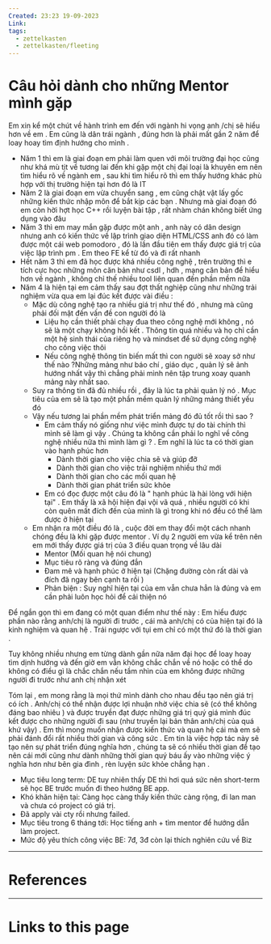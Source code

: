 ```yaml
---
Created: 23:23 19-09-2023
Link: 
tags:
  - zettelkasten
  - zettelkasten/fleeting
---
```


# Câu hỏi dành cho những Mentor mình gặp

Em xin kể một chút về hành trình em đến với ngành hi vọng anh /chị sẽ hiểu hơn về em . Em cũng là dân trái ngành , đúng hơn là phải mất gần 2 năm để loay hoay tìm định hướng cho mình . 
- Năm 1 thì em là giai đoạn em phải làm quen với môi trường đại học cũng như khá mù tịt về tương lai đến khi gặp một chị đại loại là khuyên em nên tìm hiểu rõ về ngành em , sau khi tìm hiểu rõ thì em thấy hướng khác phù hợp với thị trường hiện tại hơn đó là IT
- Năm 2 là giai đoạn em vừa chuyển sang , em cũng chật vật lấy gốc những kiến thức nhập môn để bắt kịp các bạn . Nhưng mà giai đoạn đó em còn hời hợt học C++ rồi luyện bài tập , rất nhàm chán không biết ứng dụng vào đâu 
- Năm 3 thì em may mắn gặp được một anh , anh này có dân design nhưng anh có kiến thức về lập trình giao diện HTML/CSS anh đó có làm được một cái web pomodoro , đó là lần đầu tiên em thấy được giá trị của việc lập trình pm . Em theo FE kể từ đó và đi rất nhanh
- Hết năm 3 thì em đã học được khá nhiều công nghệ , trên trường thì e tích cực học những môn căn bản như csdl , hdh , mạng căn bản để hiểu hơn về ngành , không chỉ thế nhiều tool liên quan đến phần mềm nữa
- Năm 4 là hiện tại em cảm thấy sau đợt thất nghiệp cũng như những trải nghiệm vừa qua em lại đúc kết được vài điều :
	- Mặc dù công nghệ tạo ra nhiều giá trị như thế đó , nhưng mà cũng phải đối mặt đến vấn đề con người đó là 
		- Liệu họ cần thiết phải chạy đua theo công nghệ mới không , nó sẽ là một chạy không hồi kết . Thông tin quá nhiều và họ chỉ cần một hệ sinh thái của riêng họ và mindset để sử dụng công nghệ cho công việc thôi 
		- Nếu công nghệ thông tin biến mất thì con người sẽ xoay sở như thế nào ?Những mảng như báo chí , giáo dục , quản lý sẽ ảnh hướng nhất vậy thì chẳng phải mình nên tập trung xoay quanh mảng này nhất sao.
	- Suy ra thông tin đã đủ nhiều rồi , đây là lúc ta phải quản lý nó . Mục tiêu của em sẽ là tạo một phần mềm quản lý những mảng thiết yếu đó
	- Vậy nếu tương lai phần mềm phát triển mảng đó đủ tốt rồi thì sao ? 
		- Em cảm thấy nó giống như việc mình được tự do tài chính thì mình sẽ làm gì vậy . Chúng ta không cần phải lo nghĩ về công nghệ nhiều nữa thì mình làm gì ? . Em nghĩ là lúc ta có thời gian vào hạnh phúc hơn 
			- Dành thời gian cho việc chia sẽ và giúp đỡ
			- Dành thời gian cho việc trải nghiệm nhiều thứ mới 
			- Dành thời gian cho các mối quan hệ 
			- Dành thời gian phát triển sức khỏe
		- Em có đọc được một câu đó là " hạnh phúc là hài lòng với hiện tại" . Em thấy là xã hội hiện đại vội vã quá , nhiều người có khi còn quên mất đích đến của mình là gì trong khi nó đều có thể làm được ở hiện tại 
	- Em nhận ra một điều đó là , cuộc đời em thay đổi một cách nhanh chóng đều là khi gặp được mentor . Ví dụ 2 người em vừa kể trên nên em mới thấy được giá trị của 3 điều quan trọng về lâu dài 
		- Mentor (Mối quan hệ nói chung)
		- Mục tiêu rõ ràng và đúng đắn
		- Đam mê và hạnh phúc ở hiện tại (Chặng đường còn rất dài và đích đã ngay bên cạnh ta rồi )
		- Phản biện : Suy nghĩ hiện tại của em vẫn chưa hẳn là đúng và em cần phải luôn học hỏi để cải thiện nó




Để ngắn gọn thì em đang có một quan điểm như thế này : Em hiểu được phần nào rằng anh/chị là người đi trước , cái mà anh/chị có của hiện tại đó là kinh nghiệm và quan hệ . Trái ngược với tụi em chỉ có một thứ đó là thời gian . 

Tuy không nhiều nhưng em từng dành gần nữa năm đại học để loay hoay tìm dịnh hướng và đến giờ em vẫn không chắc chắn về nó hoặc có thể do không có điều gì là chắc chắn nếu tầm nhìn của em không được những người đi trước như anh chị nhận xét

Tóm lại , em mong rằng là mọi thứ mình dành cho nhau đều tạo nên giá trị có ích . Anh/chị có thể nhận được lợi nhuận nhờ việc chia sẽ (có thể không đáng bao nhiêu ) và được truyền đạt được những giá trị quý giá mình đúc kết được cho những người đi sau (như truyền lại bản thân anh/chị của quá khứ vậy) . Em thì mong muốn nhận được kiến thức và quan hệ cái mà em sẽ phải đánh đổi rất nhiều thời gian và công sức . Em tin là việc hợp tác này sẽ tạo nên sự phát triển đúng nghĩa hơn , chúng ta sẽ có nhiều thời gian để tạo nên cái mới cũng như dành những thời gian quý báu ấy vào những việc ý nghĩa hơn như bên gia đình , rèn luyện sức khỏe chẳng hạn .

- Mục tiêu long term: DE tuy nhiên thấy DE thì hơi quá sức nên short-term sẽ học BE trước muốn đi theo hướng BE app.
- Khó khăn hiện tại: Càng học càng thấy kiến thức càng rộng, đi lan man và chưa có project có giá trị.
- Đã apply vài cty rồi nhưng failed.
- Mục tiêu trong 6 tháng tới: Học tiếng anh + tìm mentor để hướng dẫn làm project.
- Mức độ yêu thích công việc BE: 7đ, 3đ còn lại thích nghiên cứu về Biz

--- 
# References



--- 
# Links to this page


